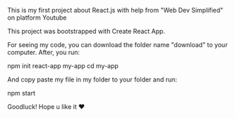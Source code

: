 This is my first project about React.js with help from "Web Dev Simplified" on platform Youtube

This project was bootstrapped with Create React App.

For seeing my code, you can download the folder name "download" to your computer. After, you run:

npm init react-app my-app
cd my-app

And copy paste my file in my folder to your folder and run:

npm start 

Goodluck!
Hope u like it ♥
